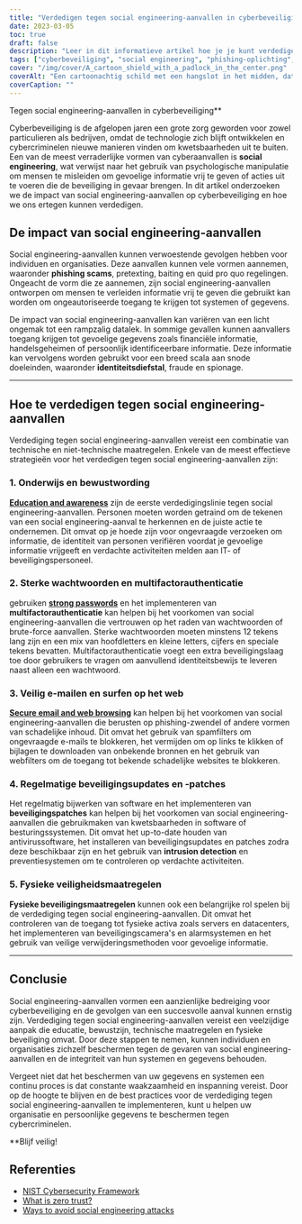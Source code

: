 ```yaml
---
title: "Verdedigen tegen social engineering-aanvallen in cyberbeveiliging"
date: 2023-03-05
toc: true
draft: false
description: "Leer in dit informatieve artikel hoe je je kunt verdedigen tegen social engineering-aanvallen en je gegevens kunt beschermen tegen cybercriminelen."
tags: ["cyberbeveiliging", "social engineering", "phishing-oplichting", "multifactor-authenticatie", "beveiligingsupdates", "wachtwoordbeveiliging", "webbeveiliging", "datalekken", "IT-beveiliging", "identiteitsdiefstal", "fraudepreventie", "spionagepreventie", "technische beveiliging", "fysieke beveiliging", "informatiebeveiliging", "preventie van cybercriminaliteit", "inbraakdetectie", "beveiligingspatches", "werknemersopleiding", "gegevensbescherming"]
cover: "/img/cover/A_cartoon_shield_with_a_padlock_in_the_center.png"
coverAlt: "Een cartoonachtig schild met een hangslot in het midden, dat het idee weergeeft van verdediging tegen social engineering-aanvallen in cyberbeveiliging"
coverCaption: ""
---
```

 Tegen social engineering-aanvallen in cyberbeveiliging**

Cyberbeveiliging is de afgelopen jaren een grote zorg geworden voor zowel particulieren als bedrijven, omdat de technologie zich blijft ontwikkelen en cybercriminelen nieuwe manieren vinden om kwetsbaarheden uit te buiten. Een van de meest verraderlijke vormen van cyberaanvallen is **social engineering**, wat verwijst naar het gebruik van psychologische manipulatie om mensen te misleiden om gevoelige informatie vrij te geven of acties uit te voeren die de beveiliging in gevaar brengen. In dit artikel onderzoeken we de impact van social engineering-aanvallen op cyberbeveiliging en hoe we ons ertegen kunnen verdedigen.

## De impact van social engineering-aanvallen

Social engineering-aanvallen kunnen verwoestende gevolgen hebben voor individuen en organisaties. Deze aanvallen kunnen vele vormen aannemen, waaronder **phishing scams**, pretexting, baiting en quid pro quo regelingen. Ongeacht de vorm die ze aannemen, zijn social engineering-aanvallen ontworpen om mensen te verleiden informatie vrij te geven die gebruikt kan worden om ongeautoriseerde toegang te krijgen tot systemen of gegevens.

De impact van social engineering-aanvallen kan variëren van een licht ongemak tot een rampzalig datalek. In sommige gevallen kunnen aanvallers toegang krijgen tot gevoelige gegevens zoals financiële informatie, handelsgeheimen of persoonlijk identificeerbare informatie. Deze informatie kan vervolgens worden gebruikt voor een breed scala aan snode doeleinden, waaronder **identiteitsdiefstal**, fraude en spionage.

______

## Hoe te verdedigen tegen social engineering-aanvallen

Verdediging tegen social engineering-aanvallen vereist een combinatie van technische en niet-technische maatregelen. Enkele van de meest effectieve strategieën voor het verdedigen tegen social engineering-aanvallen zijn:

### 1. Onderwijs en bewustwording

[**Education and awareness**](https://simeononsecurity.ch/articles/how-to-build-and-manage-an-effective-cybersecurity-awareness-training-program/) zijn de eerste verdedigingslinie tegen social engineering-aanvallen. Personen moeten worden getraind om de tekenen van een social engineering-aanval te herkennen en de juiste actie te ondernemen. Dit omvat op je hoede zijn voor ongevraagde verzoeken om informatie, de identiteit van personen verifiëren voordat je gevoelige informatie vrijgeeft en verdachte activiteiten melden aan IT- of beveiligingspersoneel.

### 2. Sterke wachtwoorden en multifactorauthenticatie

gebruiken [**strong passwords**](https://simeononsecurity.ch/articles/the-importance-of-password-security-and-best-practices/) en het implementeren van **multifactorauthenticatie** kan helpen bij het voorkomen van social engineering-aanvallen die vertrouwen op het raden van wachtwoorden of brute-force aanvallen. Sterke wachtwoorden moeten minstens 12 tekens lang zijn en een mix van hoofdletters en kleine letters, cijfers en speciale tekens bevatten. Multifactorauthenticatie voegt een extra beveiligingslaag toe door gebruikers te vragen om aanvullend identiteitsbewijs te leveren naast alleen een wachtwoord.

### 3. Veilig e-mailen en surfen op het web

[**Secure email and web browsing**](https://simeononsecurity.ch/recommendations/email) kan helpen bij het voorkomen van social engineering-aanvallen die berusten op phishing-zwendel of andere vormen van schadelijke inhoud. Dit omvat het gebruik van spamfilters om ongevraagde e-mails te blokkeren, het vermijden om op links te klikken of bijlagen te downloaden van onbekende bronnen en het gebruik van webfilters om de toegang tot bekende schadelijke websites te blokkeren.

### 4. Regelmatige beveiligingsupdates en -patches

Het regelmatig bijwerken van software en het implementeren van **beveiligingspatches** kan helpen bij het voorkomen van social engineering-aanvallen die gebruikmaken van kwetsbaarheden in software of besturingssystemen. Dit omvat het up-to-date houden van antivirussoftware, het installeren van beveiligingsupdates en patches zodra deze beschikbaar zijn en het gebruik van **intrusion detection** en preventiesystemen om te controleren op verdachte activiteiten.

### 5. Fysieke veiligheidsmaatregelen

**Fysieke beveiligingsmaatregelen** kunnen ook een belangrijke rol spelen bij de verdediging tegen social engineering-aanvallen. Dit omvat het controleren van de toegang tot fysieke activa zoals servers en datacenters, het implementeren van beveiligingscamera's en alarmsystemen en het gebruik van veilige verwijderingsmethoden voor gevoelige informatie.

______

## Conclusie

Social engineering-aanvallen vormen een aanzienlijke bedreiging voor cyberbeveiliging en de gevolgen van een succesvolle aanval kunnen ernstig zijn. Verdediging tegen social engineering-aanvallen vereist een veelzijdige aanpak die educatie, bewustzijn, technische maatregelen en fysieke beveiliging omvat. Door deze stappen te nemen, kunnen individuen en organisaties zichzelf beschermen tegen de gevaren van social engineering-aanvallen en de integriteit van hun systemen en gegevens behouden.

Vergeet niet dat het beschermen van uw gegevens en systemen een continu proces is dat constante waakzaamheid en inspanning vereist. Door op de hoogte te blijven en de best practices voor de verdediging tegen social engineering-aanvallen te implementeren, kunt u helpen uw organisatie en persoonlijke gegevens te beschermen tegen cybercriminelen.

**Blijf veilig!

## Referenties

- [NIST Cybersecurity Framework](https://www.nist.gov/cyberframework)
- [What is zero trust?](https://www.csoonline.com/article/3247848/what-is-zero-trust-a-model-for-more-effective-security.html)
- [Ways to avoid social engineering attacks](https://usa.kaspersky.com/resource-center/threats/how-to-avoid-social-engineering-attacks)

